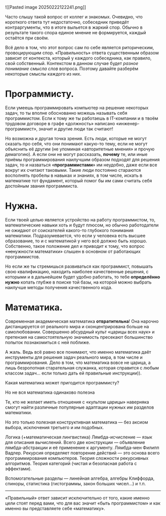 ![[Pasted image 20250222122241.png]]

Часто слышу такой вопрос от коллег и знакомых. Очевидно, что короткого ответа тут недостаточно, собеседник приведёт контраргументы, что в итоге выльется в жаркий спор. Обычно в результате такого спора единое мнение не формируется, каждый остаётся при своём.

Всё дело в том, что этот вопрос сам по себе является риторическим, провоцирующим спор. «Правильность» ответа существенным образом зависит от контекста, который у каждого собеседника, как правило, свой собственный. Контекстом в данном случае будет *разное понимание смысла слов* вопроса. Поэтому давайте разберём некоторые смыслы каждого из них.

# Программисту.

Если умеешь программировать компьютер на решение некоторых задач, то ты вполне обоснованно можешь называть себя программистом. Если к тому же ты работаешь в IT-компании и в твоём трудовом договоре в графе «должность» написано «инженер-программист», значит и другие люди так считают!

Но возможна и другая точка зрения. Есть люди, которые не могут сказать про себя, что они понимают какую-то тему, если не могут объяснить её другим (не упоминая «авторитетные мнения» и прочую демагогию). А если они не могут рассказать, **почему** те, или иные приёмы программирования наилучшим образом подходят для решения задач, то и назваться «**программистами**» им неудобно, даже если все вокруг их считают таковыми. Такие люди постоянно стараются восполнять пробелы в навыках и знаниях, в том числе, искать в математике тот фундамент, который помог бы им сами считать себя достойным звания программиста.

# Нужна.

Если твоей целью является устройство на работу программистом, то, математические навыки хоть и будут плюсом, но обычно работодатели не ожидают от соискателей какого-то глубокого понимания математики. Подразумевается, что если у человека есть высшее образование, то и с математикой у него всё должно быть хорошо. Собственно, такое положение дел и приводит к тому, что вопрос «~~не~~нужности математики» слышен в основном от работающих программистов.

Но если же ты стремишься развиваться как программист, повышать свою квалификацию, находить наиболее качественные решения, с которыми и в дальнейшем будет удобно работать, то тебе **определённо нужно** копать глубже в поиске той базы, на которой можно выбрать наилучше методы получения качественного кода.

# Математика.

Современная академическая математика **отвратительна**! Она нарочно дистанцируется от реального мира и сконцентрирована больше на самолюбовании. Совершенно абсурдный культ «царицы всех наук» и претензия на самостоятельную значимость пресекают большинство попыток познакомиться с ней поближе.

А жаль. Ведь всё равно все понимают, что именно математика даёт инструменты для решения задач реального мира, в том числе и программирования. Дело в том, что математика вовсе не царица, а лишь безропотная старательная служанка, которая справится с любым классом задач… если только дать ей правильные инструкции)).

Какая математика может пригодится программисту?

Но не вся математика одинаково полезна 


Те, кто не желает иметь отношения с «культом царицы» наверняка смогут найти различные популярные адаптации нужных им разделов математики.



Но это только полезная конструктивная математика — без аксиом выбора, исключения третьего и им подобных.

Логика (+математическая лингвистика)
Лямбда-исчисление — язык для описания вычислений. Всего две конструкции — объявление лямбда-абстракции и её применение к аргументу. Лямбда-мен Филипп Вадлер.
Рекурсия определяет повторение действий — это основа всего программирования компьютеров.
Теория сложности рекурсивных алгоритмов.
Теория категорий (чистая и безопасная работа с эффектами).

Вспомогательные разделы — линейная алгебра, алгебры Клиффорда, спиноры, статистика (гистограммы, закон больших чисел…) и т.п.

---

«Правильный» ответ зависит исключительно от того, какие именно цели стоят перед вами, что для вас значит «быть программистом» и как именно вы представляете себе «математику».